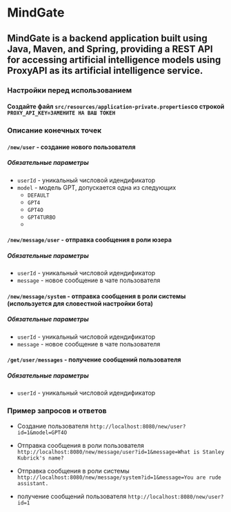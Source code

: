 # MindGate

## MindGate is a backend application built using Java, Maven, and Spring, providing a REST API for accessing artificial intelligence models using ProxyAPI as its artificial intelligence service.

### Настройки перед использованием

#### Создайте файл `src/resources/application-private.properties`со строкой `PROXY_API_KEY=ЗАМЕНИТЕ НА ВАШ ТОКЕН`

### Описание конечных точек

#### `/new/user` - создание нового пользователя
##### Обязательные параметры
- `userId` - уникальный числовой идендификатор
- `model` - модель GPT, допускается одна из следующих
  - `DEFAULT`
  - `GPT4`
  - `GPT4O`
  - `GPT4TURBO`
  - 
#### `/new/message/user` - отправка сообщения в роли юзера
##### Обязательные параметры
- `userId` - уникальный числовой идендификатор
- `message` - новое сообщение в чате пользователя

#### `/new/message/system` - отправка сообщения в роли системы (используется для словестной настройки бота)
##### Обязательные параметры
- `userId` - уникальный числовой идендификатор
- `message` - новое сообщение в чате пользователя

#### `/get/user/messages` - получение сообщений пользователя
##### Обязательные параметры
- `userId` - уникальный числовой идендификатор

### Пример запросов и ответов

- Создание пользователя
`http://localhost:8080/new/user?id=1&model=GPT4O`

- Отправка сообщения в роли пользователя
`http://localhost:8080/new/message/user?id=1&message=What is Stanley Kubrick's name?`

- Отправка сообщения в роли системы
`http://localhost:8080/new/message/system?id=1&message=You are rude assistant.`

- получение сообщений пользователя
`http://localhost:8080/new/user?id=1`
